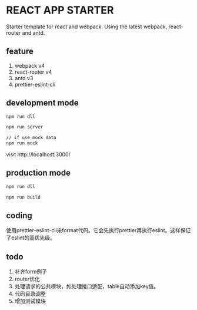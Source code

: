 # REACT APP STARTER

Starter template for react and webpack. Using the latest webpack, react-router and antd.

## feature

1. webpack v4
2. react-router v4
3. antd v3
4. prettier-eslint-cli

## development mode

```bash
npm run dll

npm run server

// if use mock data 
npm run mock

```

visit http://localhost:3000/


## production mode

```bash
npm run dll

npm run build

```

## coding
使用prettier-eslint-cli来format代码。它会先执行prettier再执行eslint。这样保证了eslint的高优先级。




## todo
1. 补齐form例子
2. router优化
3. 处理请求的公共模块，如处理接口适配，table自动添加key值。
4. 代码目录调整
4. 增加测试模块